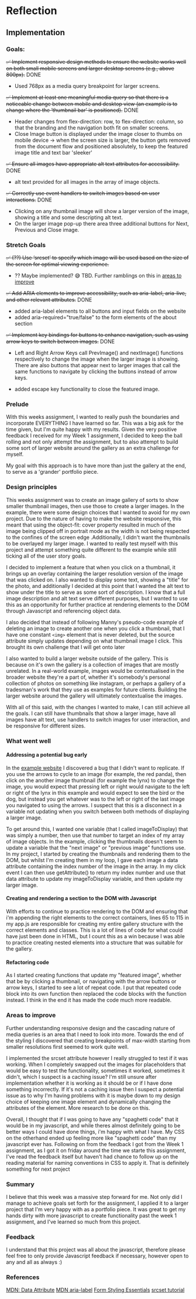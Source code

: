 # Reflection

## Implementation

### Goals:

~~✅ Implement responsive design methods to ensure the website works well on both small mobile screens and larger desktop screens (e.g., above 800px).~~ DONE

- Used 768px as a media query breakpoint for larger screens.

~~✅ Implement at least one meaningful media query so that there is a noticeable change between mobile and desktop view (an example is to change where the ‘thumbnail bar’ is positioned).~~ DONE

- Header changes from flex-direction: row, to flex-direction: column, so that the branding and the navigation both fit on smaller screens.
- Close Image button is displayed under the image closer to thumbs on mobile device -> when the screen size is larger, the button gets removed from the document flow and positioned absolutely, to keep the featured image title and text bar 'sleeker'

~~✅ Ensure all images have appropriate alt text attributes for accessibility.~~ DONE

- alt text provided for all images in the array of image objects.

~~✅ Correctly use event handlers to switch images based on user interactions.~~ DONE

- Clicking on any thumbnail image will show a larger version of the image, showing a title and some descripting alt text.
- On the larger image pop-up there area three additional buttons for Next, Previous and Close image.

### Stretch Goals

~~✅ (??) Use ‘srcset’ to specify which image will be used based on the size of the screen for optimal viewing experience.~~

- ?? Maybe implemented? 😅 TBD. Further ramblings on this in [areas to improve](#areas-to-improve)

~~✅ Add ARIA elements to improve accessibility, such as aria-label, aria-live, and other relevant attributes.~~ DONE

- added aria-label elements to all buttons and input fields on the website
- added aria-required="true/false" to the form elements of the about section

~~✅ Implement key bindings for buttons to enhance navigation, such as using arrow keys to switch between images.~~ DONE

- Left and Right Arrow Keys call PrevImage() and nextImage() functions respectively to change the image when the larger image is showing. There are also buttons that appear next to larger images that call the same functions to navigate by clicking the buttons instead of arrow keys.

- added escape key functionality to close the featured image.

### Prelude

With this weeks assignment, I wanted to really push the boundaries and incorporate EVERYTHING I have learned so far. This was a big ask for the time given, but I'm quite happy with my results. Given the very positive feedback I received for my Week 1 assignment, I decided to keep the ball rolling and not only attempt the assignment, but to also attempt to build some sort of larger website around the gallery as an extra challenge for myself.

My goal with this approach is to have more than just the gallery at the end, to serve as a 'grander' portfolio piece.

### Design principles

This weeks assignment was to create an image gallery of sorts to show smaller thumbnail images, then use those to create a larger images. In the example, there were some design choices that I wanted to avoid for my own project. Due to the nature of having to make the website responsive, this meant that using the object-fit: cover property resulted in much of the image being clipped off in portrait mode as the width is not being respected to the confines of the screen edge .Additionally, I didn't want the thumbnails to be overlayed my larger image. I wanted to really test myself with this project and attempt something quite different to the example while still ticking all of the user story goals.

I decided to implement a feature that when you click on a thumbnail, it brings up an overlay containing the larger resolution version of the image that was clicked on. I also wanted to display some text, showing a "title" for the photo, and additionally I decided at this point that I wanted the alt text to show under the title to serve as some sort of description. I know that a full image description and alt text serve different purposes, but I wanted to use this as an opportunity for further practice at rendering elements to the DOM through Javascript and referencing object data.

I also decided that instead of following Manny's pseudo-code example of deleting an image to create another one when you click a thumbnail, that I have one constant `<img>` element that is never deleted, but the source attribute simply updates depending on what thumbnail image I click. This brought its own challenge that I will get onto later

I also wanted to build a larger website outside of the gallery. This is because on it's own the gallery is a collection of images that are mostly unrelated. In a real-world example, images would be contextualised in the broader website they're a part of, whether it's somebody's personal collection of photos on something like instagram, or perhaps a gallery of a tradesman's work that they use as examples for future clients. Building the larger website around the gallery will ultimately contextualise the images.

With all of this said, with the changes I wanted to make, I can still achieve all the goals. I can still have thumbnails that show a larger image, have all images have alt text, use handlers to switch images for user interaction, and be responsive for different sizes.

### What went well

#### Addressing a potential bug early

In the [example website](https://image-galleryv2.vercel.app/) I discovered a bug that I didn't want to replicate. If you use the arrows to cycle to an image (for example, the red panda), then click on the another image thumbnail (for example the lynx) to change the image, you would expect that pressing left or right would navigate to the left or right of the lynx in this example and would expect to see the bird or the dog, but instead you get whatever was to the left or right of the last image you navigated to using the arrows. I suspect that this is a disconnect in a variable not updating when you switch between both methods of displaying a larger image.

To get around this, I wanted one variable (that I called imageToDisplay) that was simply a number, then use that number to target an index of my array of image objects. In the example, clicking the thumbnails doesn't seem to update a variable that the "next image" or "previous image" functions use. In my project, I started by creating the thumbnails and rendering them to the DOM, but whilst I'm creating them in my loop, I gave each image a data attribute containing the index number of the image in the array. In my click event I can then use getAttribute() to return my index number and use that data attribute to update my imageToDisplay variable, and then update my larger image.

#### Creating and rendering a section to the DOM with Javascript

With efforts to continue to practice rendering to the DOM and ensuring that i'm appending the right elements to the correct containers, lines 65 to 115 in my app.js are responsible for creating my entire gallery structure with the correct elements and classes. This is a lot of lines of code for what could have just been done in HTML, but I count this as a win because I was able to practice creating nested elements into a structure that was suitable for the gallery.

#### Refactoring code

As I started creating functions that update my "featured image", whether that be by clicking a thumbnail, or navigating with the arrow buttons or arrow keys, I started to see a lot of repeat code. I put that repeated code block into its own function then replaced the code blocks with the function instead. I think in the end it has made the code much more readable.

### Areas to improve

Further understanding responsive design and the cascading nature of media queries is an area that I need to look into more. Towards the end of the styling I discovered that creating breakpoints of max-width starting from smaller resolutions first seemed to work quite well.

I implemented the srcset attribute however I really struggled to test if it was working. When I completely swapped out the images for placeholders that would be easy to test the functionality, sometimes it worked, sometimes it didn't, which I suspect is a caching issue? I'm still unsure after implementation whether it is working as it should be or if I have done something incorrectly. If it's not a caching issue then I suspect a potential issue as to why I'm having problems with it is maybe down to my design choice of keeping one image element and dynamically changing the attributes of the element. More research to be done on this.

Overall, I thought that if I was going to have any "spaghetti code" that it would be in my javascript, and while theres almost definitely going to be better ways I could have done things, i'm happy with what I have. My CSS on the otherhand ended up feeling more like "spaghetti code" than my javascript ever has. Following on from the feedback I got from the Week 1 assignment, as I got it on friday around the time we starte this assignment, I've read the feedback itself but haven't had chance to follow up on the reading material for naming conventions in CSS to apply it. That is definitely something for next project

### Summary

I believe that this week was a massive step forward for me. Not only did I manage to achieve goals set forth for the assignment, I applied it to a larger project that I'm very happy with as a portfolio piece. It was great to get my hands dirty with more javascript to create functionality past the week 1 assignment, and I've learned so much from this project.

### Feedback

I understand that this project was all about the javascript, therefore please feel free to only provide Javascript feedback if necessary, however open to any and all as always :)

### References

[MDN: Data Attribute](https://developer.mozilla.org/en-US/docs/Web/HTML/Reference/Global_attributes/data-*)
[MDN aria-label](https://developer.mozilla.org/en-US/docs/Web/Accessibility/ARIA/Reference/Attributes/aria-label)
[Form Styling Essentials](https://www.youtube.com/watch?v=nuDpLN2dazU)
[srcset tutorial](https://www.youtube.com/watch?v=2QYpkrX2N48)
